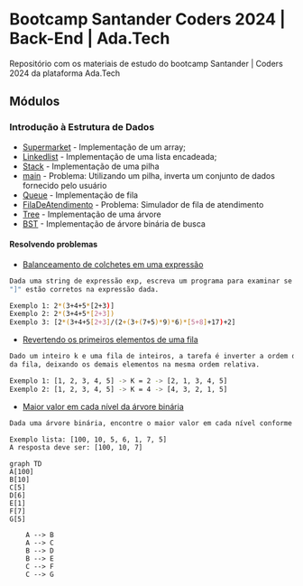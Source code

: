# Bootcamp Santander Coders 2024 | Back-End | Ada.Tech
Repositório com os materiais de estudo do bootcamp Santander | Coders 2024 da plataforma Ada.Tech

## Módulos
### Introdução à Estrutura de Dados
* [Supermarket](src/main/java/Supermarket) - Implementação de um array;
* [Linkedlist](src/main/java/edu/tiago/dataStructure/Linkedlist.java) - Implementação de uma lista encadeada;
* [Stack](src/main/java/edu/tiago/dataStructure/Stack.java) - Implementação de uma pilha
* [main](src/main/java/edu/tiago/dataStructure/Main.java) - Problema: Utilizando um pilha, inverta um conjunto de dados fornecido pelo usuário
* [Queue](src/main/java/edu/tiago/dataStructure/Queue.java) - Implementação de fila
* [FilaDeAtendimento](src/main/java/edu/tiago/dataStructure/FilaDeAtendimento.java) - Problema: Simulador de fila de atendimento
* [Tree](src/main/java/edu/tiago/dataStructure/Tree.java) - Implementação de uma árvore
* [BST](src/main/java/edu/tiago/dataStructure/BST.java) - Implementação de árvore binária de busca

#### Resolvendo problemas
* [Balanceamento de colchetes em uma expressão](src/main/java/edu/tiago/dataStructure/problemas/BalanceamentoDeColchetes.java)
```bash
Dada uma string de expressão exp, escreva um programa para examinar se os pares e as ordens de "{", "}", "(", ")", "[", 
"]" estão corretos na expressão dada.

Exemplo 1: 2*(3+4+5*[2+3)]
Exemplo 2: 2*(3+4+5*[2+3])
Exemplo 3: [2*(3+4+5[2+3]/(2+(3+(7+5)*9)*6)*[5+8]+17)+2]
```
* [Revertendo os primeiros elementos de uma fila](src/main/java/edu/tiago/dataStructure/problemas/FilaReversa.java)
```bash
Dado um inteiro k e uma fila de inteiros, a tarefa é inverter a ordem dos primeiros k elementos 
da fila, deixando os demais elementos na mesma ordem relativa.

Exemplo 1: [1, 2, 3, 4, 5] -> K = 2 -> [2, 1, 3, 4, 5]
Exemplo 2: [1, 2, 3, 4, 5] -> K = 4 -> [4, 3, 2, 1, 5]
```
* [Maior valor em cada nível da árvore binária](src/main/java/edu/tiago/dataStructure/problemas/LargestTreeValues.java)
```bash
Dada uma árvore binária, encontre o maior valor em cada nível conforme o gráfico abaixo

Exemplo lista: [100, 10, 5, 6, 1, 7, 5]
A resposta deve ser: [100, 10, 7]

```
```mermaid
graph TD
A[100]
B[10]
C[5]
D[6]
E[1]
F[7]
G[5]

    A --> B
    A --> C
    B --> D
    B --> E
    C --> F
    C --> G
```